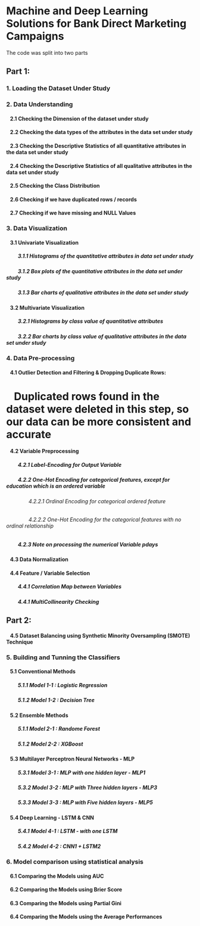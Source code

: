 # Machine and Deep Learning Solutions for Bank Direct Marketing Campaigns
The code was split into two parts
<br>
## Part 1: 
### 1. Loading the Dataset Under Study
### 2. Data Understanding
#### &ensp; 2.1 Checking the Dimension of the dataset under study
#### &ensp; 2.2 Checking the data types of the attributes in the data set under study
#### &ensp; 2.3 Checking the Descriptive Statistics of all quantitative attributes in the data set under study
#### &ensp; 2.4 Checking the Descriptive Statistics of all qualitative attributes in the data set under study 
#### &ensp; 2.5 Checking the Class Distribution
#### &ensp; 2.6 Checking if we have duplicated rows / records
#### &ensp; 2.7 Checking if we have missing and NULL Values

### 3. Data Visualization
#### &ensp; 3.1 Univariate Visualization
##### &ensp;&ensp;&ensp;&ensp; 3.1.1 Histograms of the quantitative attributes in data set under study
##### &ensp;&ensp;&ensp;&ensp; 3.1.2 Box plots of the quantitative attributes in the data set under study
##### &ensp;&ensp;&ensp;&ensp; 3.1.3 Bar charts of qualitative attributes in the data set under study

#### &ensp; 3.2 Multivariate Visualization
##### &ensp;&ensp;&ensp;&ensp; 3.2.1 Histograms by class value of quantitative attributes
##### &ensp;&ensp;&ensp;&ensp; 3.2.2 Bar charts by class value of qualitative attributes in the data set under study

### 4. Data Pre-processing
#### &ensp; 4.1 Outlier Detection and Filtering & Dropping Duplicate Rows: 
# &ensp; Duplicated rows found in the dataset were deleted in this step, so our data can be more consistent and accurate
#### &ensp; 4.2 Variable Preprocessing
##### &ensp;&ensp;&ensp;&ensp; 4.2.1 Label-Encoding for Output Variable
##### &ensp;&ensp;&ensp;&ensp; 4.2.2 One-Hot Encoding for categorical features, except for education which is an ordered variable
###### &ensp;&ensp;&ensp;&ensp;&ensp;&ensp;&ensp;&ensp; 4.2.2.1 Ordinal Encoding for categorical ordered feature
###### &ensp;&ensp;&ensp;&ensp;&ensp;&ensp;&ensp;&ensp; 4.2.2.2 One-Hot Encoding for the categorical features with no ordinal relationship
##### &ensp;&ensp;&ensp;&ensp; 4.2.3 Note on processing the numerical Variable pdays
#### &ensp; 4.3 Data Normalization
#### &ensp; 4.4 Feature / Variable Selection
##### &ensp;&ensp;&ensp;&ensp; 4.4.1 Correlation Map between Variables
##### &ensp;&ensp;&ensp;&ensp; 4.4.1 MultiCollinearity Checking


## Part 2: 
#### &ensp; 4.5 Dataset Balancing using Synthetic Minority Oversampling (SMOTE) Technique 
### 5. Building and Tunning the Classifiers
#### &ensp; 5.1 Conventional Methods
##### &ensp;&ensp;&ensp;&ensp; 5.1.1 Model 1-1 : Logistic Regression
##### &ensp;&ensp;&ensp;&ensp; 5.1.2 Model 1-2 : Decision Tree
#### &ensp; 5.2 Ensemble Methods
##### &ensp;&ensp;&ensp;&ensp; 5.1.1 Model 2-1 : Randome Forest
##### &ensp;&ensp;&ensp;&ensp; 5.1.2 Model 2-2 : XGBoost 
#### &ensp; 5.3 Multilayer Perceptron Neural Networks - MLP
##### &ensp;&ensp;&ensp;&ensp; 5.3.1 Model 3-1 : MLP with one hidden layer - MLP1
##### &ensp;&ensp;&ensp;&ensp; 5.3.2 Model 3-2 : MLP with Three hidden layers - MLP3 
##### &ensp;&ensp;&ensp;&ensp; 5.3.3 Model 3-3 : MLP with Five hidden layers - MLP5
#### &ensp; 5.4 Deep Learning - LSTM & CNN
##### &ensp;&ensp;&ensp;&ensp; 5.4.1 Model 4-1 : LSTM - with one LSTM
##### &ensp;&ensp;&ensp;&ensp; 5.4.2 Model 4-2 : CNN1 + LSTM2

### 6. Model comparison using statistical analysis 
#### &ensp; 6.1 Comparing the Models using AUC
#### &ensp; 6.2 Comparing  the Models using Brier Score
#### &ensp; 6.3 Comparing the Models using Partial Gini
#### &ensp; 6.4 Comparing the Models using the Average Performances
